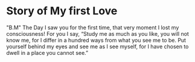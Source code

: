 # Story of My first Love
"B.M"
The Day I saw you for the first time, that very moment I lost my consciousness!
For you I say, “Study me as much as you like, you will not know me, for I differ in a hundred ways from what you see me to be. Put yourself behind my eyes and see me as I see myself, for I have chosen to dwell in a place you cannot see.”
